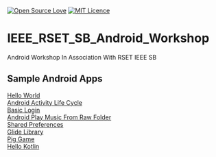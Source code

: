 [![Open Source Love](https://badges.frapsoft.com/os/v1/open-source.svg?v=103)](https://github.com/ellerbrock/open-source-badges/)
[![MIT Licence](https://badges.frapsoft.com/os/mit/mit.png?v=103)](https://opensource.org/licenses/mit-license.php)

# IEEE_RSET_SB_Android_Workshop
Android Workshop In Association With RSET IEEE SB

## Sample Android Apps  
[Hello World](https://github.com/iamjosephvarghese/HelloWorld)     
[Android Activity Life Cycle](https://github.com/iamjosephvarghese/AndroidActivityLifeCycle)   
[Basic Login](https://github.com/iamjosephvarghese/BasicLogin)  
[Android Play Music From Raw Folder](https://github.com/iamjosephvarghese/AndroidPlayMusicFromRaw)   
[Shared Preferences](https://github.com/iamjosephvarghese/SharedPreferencesSamples)   
[Glide Library](https://github.com/iamjosephvarghese/Glide_Sample_Android)      
[Pig Game](https://github.com/iamjosephvarghese/Pig_Game_Android)     
[Hello Kotlin](https://github.com/iamjosephvarghese/HelloKotlin)     




